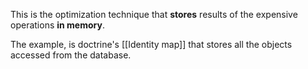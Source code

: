 This is the optimization technique that **stores** results of the expensive operations **in memory**.

The example, is doctrine's [[Identity map]] that stores all the objects accessed from the database.
